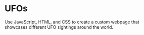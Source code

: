 # UFOs

Use JavaScript, HTML, and CSS to create a custom webpage that showcases different UFO sightings around the world.
